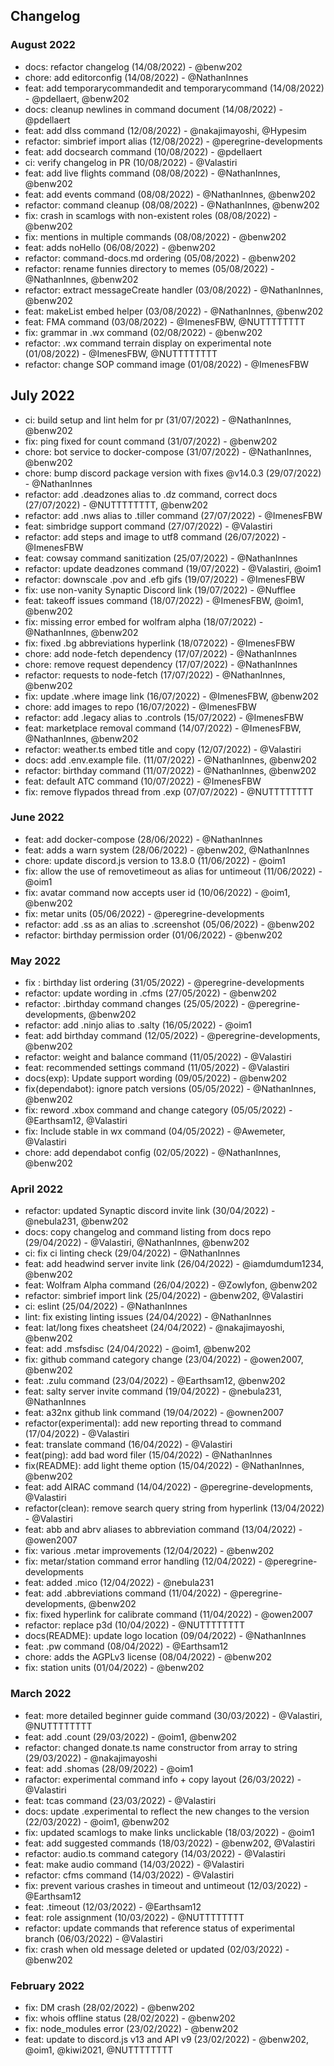 ## Changelog

### August 2022

- docs: refactor changelog (14/08/2022) - @benw202
- chore: add editorconfig (14/08/2022) - @NathanInnes
- feat: add temporarycommandedit and temporarycommand (14/08/2022) - @pdellaert, @benw202
- docs: cleanup newlines in command document (14/08/2022) - @pdellaert
- feat: add dlss command (12/08/2022) - @nakajimayoshi, @Hypesim
- refactor: simbrief import alias (12/08/2022) - @peregrine-developments
- feat: add docsearch command (10/08/2022) - @pdellaert
- ci: verify changelog in PR (10/08/2022) - @Valastiri
- feat: add live flights command (08/08/2022) - @NathanInnes, @benw202
- feat: add events command (08/08/2022) - @NathanInnes, @benw202
- refactor: command cleanup (08/08/2022) - @NathanInnes, @benw202
- fix: crash in scamlogs with non-existent roles (08/08/2022) - @benw202
- fix: mentions in multiple commands (08/08/2022) - @benw202
- feat: adds noHello (06/08/2022) - @benw202
- refactor: command-docs.md ordering (05/08/2022) - @benw202
- refactor: rename funnies directory to memes (05/08/2022) - @NathanInnes, @benw202
- refactor: extract messageCreate handler (03/08/2022) - @NathanInnes, @benw202
- feat: makeList embed helper (03/08/2022) - @NathanInnes, @benw202
- feat: FMA command (03/08/2022) - @ImenesFBW, @NUTTTTTTTT
- fix: grammar in .wx command (02/08/2022) - @benw202
- refactor: .wx command terrain display on experimental note (01/08/2022) - @ImenesFBW, @NUTTTTTTTT
- refactor: change SOP command image (01/08/2022) - @ImenesFBW

## July 2022

- ci: build setup and lint helm for pr (31/07/2022) - @NathanInnes, @benw202
- fix: ping fixed for count command (31/07/2022) - @benw202
- chore: bot service to docker-compose (31/07/2022) - @NathanInnes, @benw202
- chore: bump discord package version with fixes @v14.0.3 (29/07/2022) - @NathanInnes
- refactor: add .deadzones alias to .dz command, correct docs (27/07/2022) - @NUTTTTTTTT, @benw202
- refactor: add .nws alias to .tiller command (27/07/2022) - @ImenesFBW
- feat: simbridge support command (27/07/2022) - @Valastiri
- refactor: add steps and image to utf8 command (26/07/2022) - @ImenesFBW
- feat: cowsay command sanitization (25/07/2022) - @NathanInnes
- refactor: update deadzones command (19/07/2022) - @Valastiri, @oim1
- refactor: downscale .pov and .efb gifs (19/07/2022) - @ImenesFBW
- fix: use non-vanity Synaptic Discord link (19/07/2022) - @Nufflee
- feat: takeoff issues command (18/07/2022) - @ImenesFBW, @oim1, @benw202
- fix: missing error embed for wolfram alpha (18/07/2022) - @NathanInnes, @benw202
- fix: fixed .bg abbreviations hyperlink (18/072022) - @ImenesFBW
- chore: add node-fetch dependency (17/07/2022) - @NathanInnes
- chore: remove request dependency (17/07/2022) - @NathanInnes
- refactor: requests to node-fetch (17/07/2022) - @NathanInnes, @benw202
- fix: update .where image link (16/07/2022) - @ImenesFBW, @benw202
- chore: add images to repo (16/07/2022) - @ImenesFBW
- refactor: add .legacy alias to .controls (15/07/2022) - @ImenesFBW
- feat: marketplace removal command (14/07/2022) - @ImenesFBW, @NathanInnes, @benw202
- refactor: weather.ts embed title and copy (12/07/2022) - @Valastiri
- docs: add .env.example file. (11/07/2022) - @NathanInnes, @benw202
- refactor: birthday command (11/07/2022) - @NathanInnes, @benw202
- feat: default ATC command (10/07/2022) - @ImenesFBW
- fix: remove flypados thread from .exp (07/07/2022) - @NUTTTTTTTT

### June 2022

- feat: add docker-compose (28/06/2022) - @NathanInnes
- feat: adds a warn system (28/06/2022) - @benw202, @NathanInnes
- chore: update discord.js version to 13.8.0 (11/06/2022) - @oim1
- fix: allow the use of removetimeout as alias for untimeout (11/06/2022) - @oim1
- fix: avatar command now accepts user id (10/06/2022) - @oim1, @benw202
- fix: metar units (05/06/2022) - @peregrine-developments
- refactor: add .ss as an alias to .screenshot (05/06/2022) - @benw202
- refactor: birthday permission order (01/06/2022) - @benw202

### May 2022

- fix : birthday list ordering (31/05/2022) - @peregrine-developments
- refactor: update wording in .cfms (27/05/2022) - @benw202
- refactor: .birthday command changes (25/05/2022) - @peregrine-developments, @benw202
- refactor: add .ninjo alias to .salty (16/05/2022) - @oim1
- feat: add birthday command (12/05/2022) - @peregrine-developments, @benw202
- refactor: weight and balance command (11/05/2022) - @Valastiri
- feat: recommended settings command (11/05/2022) - @Valastiri
- docs(exp): Update support wording (09/05/2022) - @benw202
- fix(dependabot): ignore patch versions (05/05/2022) - @NathanInnes, @benw202
- fix: reword .xbox command and change category (05/05/2022) - @Earthsam12, @Valastiri
- fix: Include stable in wx command (04/05/2022) - @Awemeter, @Valastiri
- chore: add dependabot config (02/05/2022) - @NathanInnes, @benw202

### April 2022

- refactor: updated Synaptic discord invite link (30/04/2022) - @nebula231, @benw202
- docs: copy changelog and command listing from docs repo (29/04/2022) - @Valastiri, @NathanInnes, @benw202
- ci: fix ci linting check (29/04/2022) - @NathanInnes
- feat: add headwind server invite link (26/04/2022) - @iamdumdum1234, @benw202
- feat: Wolfram Alpha command (26/04/2022) - @Zowlyfon, @benw202
- refactor: simbrief import link (25/04/2022) - @benw202, @Valastiri
- ci: eslint (25/04/2022) - @NathanInnes
- lint: fix existing linting issues (24/04/2022) - @NathanInnes
- feat: lat/long fixes cheatsheet (24/04/2022) - @nakajimayoshi, @benw202
- feat: add .msfsdisc (24/04/2022) - @oim1, @benw202
- fix: github command category change (23/04/2022) - @owen2007, @benw202
- feat: .zulu command (23/04/2022) - @Earthsam12, @benw202
- feat: salty server invite command (19/04/2022) - @nebula231, @NathanInnes
- feat: a32nx github link command (19/04/2022) - @ownen2007
- refactor(experimental): add new reporting thread to command (17/04/2022) - @Valastiri
- feat: translate command (16/04/2022) - @Valastiri
- feat(ping): add bad word filer (15/04/2022) - @NathanInnes
- fix(README): add light theme option (15/04/2022) - @NathanInnes, @benw202
- feat: add AIRAC command (14/04/2022) - @peregrine-developments, @Valastiri
- refactor(clean): remove search query string from hyperlink (13/04/2022) - @Valastiri
- feat: abb and abrv aliases to abbreviation command (13/04/2022) - @owen2007
- fix: various .metar improvements (12/04/2022) - @benw202
- fix: metar/station command error handling (12/04/2022) - @peregrine-developments
- feat: added .mico (12/04/2022) - @nebula231
- feat: add .abbreviations command (11/04/2022) - @peregrine-developments, @benw202
- fix: fixed hyperlink for calibrate command (11/04/2022) - @owen2007
- refactor: replace p3d (10/04/2022) - @NUTTTTTTTT
- docs(README): update logo location (09/04/2022) - @NathanInnes
- feat: .pw command (08/04/2022) - @Earthsam12
- chore: adds the AGPLv3 license (08/04/2022) - @benw202
- fix: station units (01/04/2022) - @benw202

### March 2022

- feat: more detailed beginner guide command (30/03/2022) - @Valastiri, @NUTTTTTTTT
- feat: add .count (29/03/2022) - @oim1, @benw202
- refactor: changed donate.ts name constructor from array to string (29/03/2022) - @nakajimayoshi
- feat: add .shomas (28/09/2022) - @oim1
- rafactor: experimental command info + copy layout (26/03/2022) - @Valastiri
- feat: tcas command (23/03/2022) - @Valastiri
- docs: update .experimental to reflect the new changes to the version (22/03/2022) - @oim1, @benw202
- fix: updated scamlogs to make links unclickable (18/03/2022) - @oim1
- feat: add suggested commands (18/03/2022) - @benw202, @Valastiri
- refactor: audio.ts command category (14/03/2022) - @Valastiri
- feat: make audio command (14/03/2022) - @Valastiri
- refactor: cfms command (14/03/2022) - @Valastiri
- fix: prevent various crashes in timeout and untimeout (12/03/2022) - @Earthsam12
- feat: .timeout (12/03/2022) - @Earthsam12
- feat: role assignment (10/03/2022) - @NUTTTTTTTT
- refactor: update commands that reference status of experimental branch (06/03/2022) - @Valastiri
- fix: crash when old message deleted or updated (02/03/2022) - @benw202

### February 2022

- fix: DM crash (28/02/2022) - @benw202
- fix: whois offline status (28/02/2022) - @benw202
- fix: node_modules error (23/02/2022) - @benw202
- feat: update to discord.js v13 and API v9  (23/02/2022) - @benw202, @oim1, @kiwi2021, @NUTTTTTTTT
